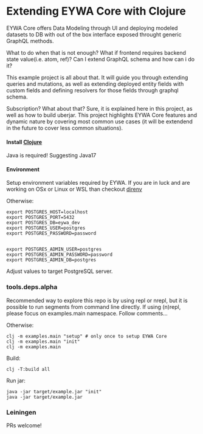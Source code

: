 # Extending EYWA Core with Clojure

EYWA Core offers Data Modeling through UI and deploying modeled datasets
to DB with out of the box interface exposed throught generic GraphQL methods.

What to do when that is not enough? What if frontend requires backend state
value(i.e. atom, ref)? Can I extend GraphQL schema and how can i do it?


This example project is all about that. It will guide you through extending
queries and mutations, as well as extending deployed entity fields with custom
fields and defining resolvers for those fields through graphql schema.

Subscription? What about that? Sure, it is explained here in this project,
as well as how to build uberjar. This project highlights EYWA Core features
 and dynamic nature by covering most common use cases (it will be extendend
in the future to cover less common situations).


#### Install [Clojure](https://clojure.org/guides/install_clojure)
Java is required! Suggesting Java17


#### Environment
Setup environment variables required by EYWA. If you are in luck and
are working on OSx or Linux or WSL than checkout [direnv](https://direnv.net/)

Otherwise:
```
export POSTGRES_HOST=localhost
export POSTGRES_PORT=5432
export POSTGRES_DB=eywa_dev
export POSTGRES_USER=postgres
export POSTGRES_PASSWORD=password


export POSTGRES_ADMIN_USER=postgres
export POSTGRES_ADMIN_PASSWORD=password
export POSTGRES_ADMIN_DB=postgres
```

Adjust values to target PostgreSQL server.


### tools.deps.alpha
Recommended way to explore this repo is by using repl or nrepl, but
it is possible to run segments from command line directly. If using
(n)repl, please focus on examples.main namespace. Follow comments...


Otherwise:
```
clj -m examples.main "setup" # only once to setup EYWA Core
clj -m examples.main "init"
clj -m examples.main
```


Build: 
```
clj -T:build all
```

Run jar:
```
java -jar target/example.jar "init"
java -jar target/example.jar
```


### Leiningen
PRs welcome!
